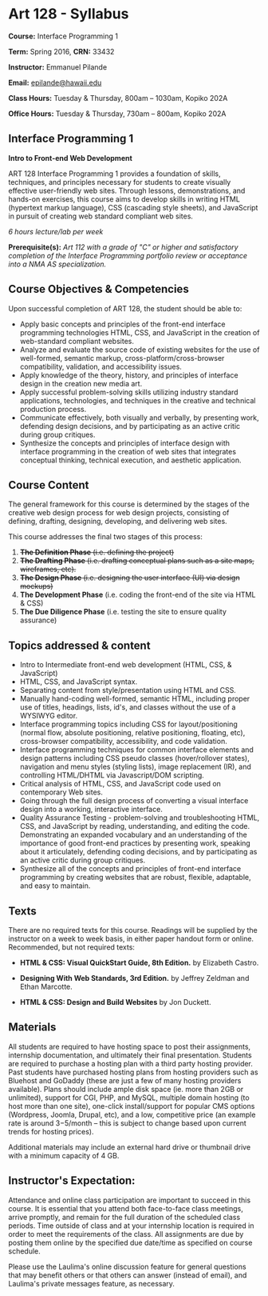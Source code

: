 # Art 128 - Syllabus
**Course:** Interface Programming 1

**Term:** Spring 2016, **CRN:** 33432

**Instructor:** Emmanuel Pilande

**Email:** epilande@hawaii.edu

**Class Hours:** Tuesday & Thursday, 800am – 1030am, Kopiko 202A

**Office Hours:** Tuesday & Thursday, 730am – 800am, Kopiko 202A

## Interface Programming 1
**Intro to Front-end Web Development**

ART 128 Interface Programming 1 provides a foundation of skills, techniques, and principles necessary for students to create visually effective user-friendly web sites. Through lessons, demonstrations, and hands-on exercises, this course aims to develop skills in writing HTML (hypertext markup language), CSS (cascading style sheets), and JavaScript in pursuit of creating web standard compliant web sites.

*6 hours lecture/lab per week*

**Prerequisite(s):** *Art 112 with a grade of "C" or higher and satisfactory completion of the Interface Programming portfolio review or acceptance into a NMA AS specialization.*




## Course Objectives & Competencies
Upon successful completion of ART 128, the student should be able to:
- Apply basic concepts and principles of the front-end interface programming technologies HTML, CSS, and JavaScript in the creation of web-standard compliant websites.
- Analyze and evaluate the source code of existing websites for the use of well-formed, semantic markup, cross-platform/cross-browser compatibility, validation, and accessibility issues.
- Apply knowledge of the theory, history, and principles of interface design in the creation new media art.
- Apply successful problem-solving skills utilizing industry standard applications, technologies, and techniques in the creative and technical production process.
- Communicate effectively, both visually and verbally, by presenting work, defending design decisions, and by participating as an active critic during group critiques.
- Synthesize the concepts and principles of interface design with interface programming in the creation of web sites that integrates conceptual thinking, technical execution, and aesthetic application.


## Course Content
The general framework for this course is determined by the stages of the creative web design process for web design projects, consisting of defining, drafting, designing, developing, and delivering web sites.

This course addresses the final two stages of this process:

1. ~~**The Definition Phase** (i.e. defining the project)~~
1. ~~**The Drafting Phase** (i.e. drafting conceptual plans such as a site maps, wireframes, etc).~~
1. ~~**The Design Phase** (i.e. designing the user interface (UI) via design mockups)~~
1. **The Development Phase** (i.e. coding the front-end of the site via HTML & CSS)
1. **The Due Diligence Phase** (i.e. testing the site to ensure quality assurance)


## Topics addressed & content
- Intro to Intermediate front-end web development (HTML, CSS, & JavaScript)
- HTML, CSS, and JavaScript syntax.
- Separating content from style/presentation using HTML and CSS.
- Manually hand-coding well-formed, semantic HTML, including proper use of titles, headings, lists, id's, and classes without the use of a WYSIWYG editor.
- Interface programming topics including CSS for layout/positioning (normal flow, absolute positioning, relative positioning, floating, etc), cross-browser compatibility, accessibility, and code validation.
- Interface programming techniques for common interface elements and design patterns including CSS pseudo classes (hover/rollover states), navigation and menu styles (styling lists), image replacement (IR), and controlling HTML/DHTML via Javascript/DOM scripting.
- Critical analysis of HTML, CSS, and JavaScript code used on contemporary Web sites.
- Going through the full design process of converting a visual interface design into a working, interactive interface.
- Quality Assurance Testing - problem-solving and troubleshooting HTML, CSS, and JavaScript by reading, understanding, and editing the code. Demonstrating an expanded vocabulary and an understanding of the importance of good front-end practices by presenting work, speaking about it articulately, defending coding decisions, and by participating as an active critic during group critiques.
- Synthesize all of the concepts and principles of front-end interface programming by creating websites that are robust, flexible, adaptable, and easy to maintain.


## Texts
There are no required texts for this course. Readings will be supplied by the instructor on a week to week basis, in either paper handout form or online.
Recommended, but not required texts:

- **HTML & CSS: Visual QuickStart Guide, 8th Edition.**
   by Elizabeth Castro.

- **Designing With Web Standards, 3rd Edition.**
   by Jeffrey Zeldman and Ethan Marcotte.

- **HTML & CSS: Design and Build Websites**
   by Jon Duckett.


## Materials
All students are required to have hosting space to post their assignments, internship documentation, and ultimately their final presentation. Students are required to purchase a hosting plan with a third party hosting provider. Past students have purchased hosting plans from hosting providers such as Bluehost and GoDaddy (these are just a few of many hosting providers available). Plans should include ample disk space (ie. more than 2GB or unlimited), support for CGI, PHP, and MySQL, multiple domain hosting (to host more than one site), one-click install/support for popular CMS options (Wordpress, Joomla, Drupal, etc), and a low, competitive price (an example rate is around $3-$5/month – this is subject to change based upon current trends for hosting prices).

Additional materials may include an external hard drive or thumbnail drive with a minimum
capacity of 4 GB.


## Instructor's Expectation:
Attendance and online class participation are important to succeed in this course. It is essential that you attend both face-to-face class meetings, arrive promptly, and remain for the full duration of the scheduled class periods. Time outside of class and at your internship location is required in order to meet the requirements of the class. All assignments are due by posting them online by the specified due date/time as specified on course schedule.

Please use the Laulima's online discussion feature for general questions that may benefit others or
that others can answer (instead of email), and Laulima's private messages feature, as necessary.





